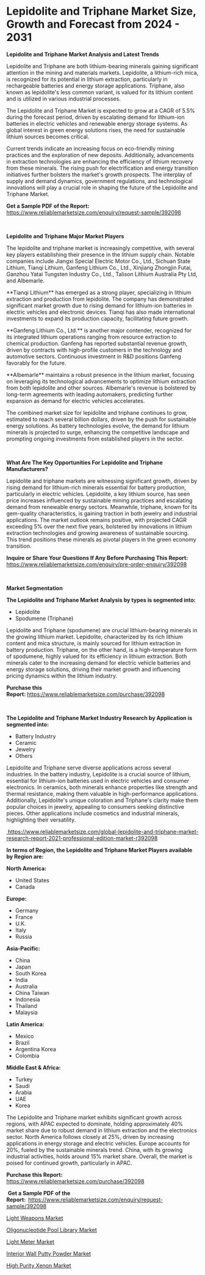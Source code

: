 <p><h1>Lepidolite and Triphane Market Size, Growth and Forecast from 2024 - 2031</h1></p><p><strong>Lepidolite and Triphane Market Analysis and Latest Trends</strong></p>
<p><p>Lepidolite and Triphane are both lithium-bearing minerals gaining significant attention in the mining and materials markets. Lepidolite, a lithium-rich mica, is recognized for its potential in lithium extraction, particularly in rechargeable batteries and energy storage applications. Triphane, also known as lepidolite's less common variant, is valued for its lithium content and is utilized in various industrial processes.</p><p>The Lepidolite and Triphane Market is expected to grow at a CAGR of 5.5% during the forecast period, driven by escalating demand for lithium-ion batteries in electric vehicles and renewable energy storage systems. As global interest in green energy solutions rises, the need for sustainable lithium sources becomes critical.</p><p>Current trends indicate an increasing focus on eco-friendly mining practices and the exploration of new deposits. Additionally, advancements in extraction technologies are enhancing the efficiency of lithium recovery from these minerals. The rising push for electrification and energy transition initiatives further bolsters the market's growth prospects. The interplay of supply and demand dynamics, government regulations, and technological innovations will play a crucial role in shaping the future of the Lepidolite and Triphane Market.</p></p>
<p><strong>Get a Sample PDF of the Report:&nbsp;</strong> <a href="https://www.reliablemarketsize.com/enquiry/request-sample/392098?utm_campaign=1133&utm_medium=2&utm_source=Github&utm_content=ia&utm_term=26102024&utm_id=lepidolite-and-triphane">https://www.reliablemarketsize.com/enquiry/request-sample/392098</a></p>
<p>&nbsp;</p>
<p><strong>Lepidolite and Triphane Major Market Players</strong></p>
<p><p>The lepidolite and triphane market is increasingly competitive, with several key players establishing their presence in the lithium supply chain. Notable companies include Jiangxi Special Electric Motor Co., Ltd., Sichuan State Lithium, Tianqi Lithium, Ganfeng Lithium Co., Ltd., Xinjiang Zhongjin Futai, Ganzhou Yatai Tungsten Industry Co., Ltd., Talison Lithium Australia Pty Ltd, and Albemarle.</p><p>**Tianqi Lithium** has emerged as a strong player, specializing in lithium extraction and production from lepidolite. The company has demonstrated significant market growth due to rising demand for lithium-ion batteries in electric vehicles and electronic devices. Tianqi has also made international investments to expand its production capacity, facilitating future growth.</p><p>**Ganfeng Lithium Co., Ltd.** is another major contender, recognized for its integrated lithium operations ranging from resource extraction to chemical production. Ganfeng has reported substantial revenue growth, driven by contracts with high-profile customers in the technology and automotive sectors. Continuous investment in R&D positions Ganfeng favorably for the future.</p><p>**Albemarle** maintains a robust presence in the lithium market, focusing on leveraging its technological advancements to optimize lithium extraction from both lepidolite and other sources. Albemarle's revenue is bolstered by long-term agreements with leading automakers, predicting further expansion as demand for electric vehicles accelerates.</p><p>The combined market size for lepidolite and triphane continues to grow, estimated to reach several billion dollars, driven by the push for sustainable energy solutions. As battery technologies evolve, the demand for lithium minerals is projected to surge, enhancing the competitive landscape and prompting ongoing investments from established players in the sector.</p></p>
<p>&nbsp;</p>
<p><strong>What Are The Key Opportunities For Lepidolite and Triphane Manufacturers?</strong></p>
<p><p>Lepidolite and triphane markets are witnessing significant growth, driven by rising demand for lithium-rich minerals essential for battery production, particularly in electric vehicles. Lepidolite, a key lithium source, has seen price increases influenced by sustainable mining practices and escalating demand from renewable energy sectors. Meanwhile, triphane, known for its gem-quality characteristics, is gaining traction in both jewelry and industrial applications. The market outlook remains positive, with projected CAGR exceeding 5% over the next five years, bolstered by innovations in lithium extraction technologies and growing awareness of sustainable sourcing. This trend positions these minerals as pivotal players in the green economy transition.</p></p>
<p><strong>Inquire or Share Your Questions If Any Before Purchasing This Report:</strong> <a href="https://www.reliablemarketsize.com/enquiry/pre-order-enquiry/392098?utm_campaign=1133&utm_medium=2&utm_source=Github&utm_content=ia&utm_term=26102024&utm_id=lepidolite-and-triphane">https://www.reliablemarketsize.com/enquiry/pre-order-enquiry/392098</a></p>
<p>&nbsp;</p>
<p><strong>Market Segmentation</strong></p>
<p><strong>The Lepidolite and Triphane Market Analysis by types is segmented into:</strong></p>
<p><ul><li>Lepidolite</li><li>Spodumene (Triphane)</li></ul></p>
<p><p>Lepidolite and Triphane (spodumene) are crucial lithium-bearing minerals in the growing lithium market. Lepidolite, characterized by its rich lithium content and mica structure, is mainly sourced for lithium extraction in battery production. Triphane, on the other hand, is a high-temperature form of spodumene, highly valued for its efficiency in lithium extraction. Both minerals cater to the increasing demand for electric vehicle batteries and energy storage solutions, driving their market growth and influencing pricing dynamics within the lithium industry.</p></p>
<p><strong>Purchase this Report:&nbsp;</strong><a href="https://www.reliablemarketsize.com/purchase/392098?utm_campaign=1133&utm_medium=2&utm_source=Github&utm_content=ia&utm_term=26102024&utm_id=lepidolite-and-triphane">https://www.reliablemarketsize.com/purchase/392098</a></p>
<p>&nbsp;</p>
<p><strong>The Lepidolite and Triphane Market Industry Research by Application is segmented into:</strong></p>
<p><ul><li>Battery Industry</li><li>Ceramic</li><li>Jewelry</li><li>Others</li></ul></p>
<p><p>Lepidolite and Triphane serve diverse applications across several industries. In the battery industry, Lepidolite is a crucial source of lithium, essential for lithium-ion batteries used in electric vehicles and consumer electronics. In ceramics, both minerals enhance properties like strength and thermal resistance, making them valuable in high-performance applications. Additionally, Lepidolite's unique coloration and Triphane's clarity make them popular choices in jewelry, appealing to consumers seeking distinctive pieces. Other applications include cosmetics and industrial minerals, highlighting their versatility.</p></p>
<p><a href="https://www.reliablemarketsize.com/global-lepidolite-and-triphane-market-research-report-2021-professional-edition-market-r392098?utm_campaign=1133&utm_medium=2&utm_source=Github&utm_content=ia&utm_term=26102024&utm_id=lepidolite-and-triphane">&nbsp;https://www.reliablemarketsize.com/global-lepidolite-and-triphane-market-research-report-2021-professional-edition-market-r392098</a></p>
<p><strong>In terms of Region, the Lepidolite and Triphane Market Players available by Region are:</strong></p>
<p>
    <p> <strong> North America: </strong>
        <ul>
            <li>United States</li>
            <li>Canada</li>
        </ul>
        </p> 
    <p> <strong> Europe: </strong>
        <ul>
            <li>Germany</li>
            <li>France</li>
            <li>U.K.</li>
            <li>Italy</li>
            <li>Russia</li>
        </ul>
        </p> 
    <p> <strong> Asia-Pacific: </strong>
        <ul>
            <li>China</li>
            <li>Japan</li>
            <li>South Korea</li>
            <li>India</li>
            <li>Australia</li>
            <li>China Taiwan</li>
            <li>Indonesia</li>
            <li>Thailand</li>
            <li>Malaysia</li>
        </ul>
        </p> 
    <p> <strong> Latin America: </strong>
        <ul>
            <li>Mexico</li>
            <li>Brazil</li>
            <li>Argentina Korea</li>
            <li>Colombia</li>
        </ul>
        </p> 
    <p> <strong> Middle East & Africa: </strong>
        <ul>
            <li>Turkey</li>
            <li>Saudi</li>
            <li>Arabia</li>
            <li>UAE</li>
            <li>Korea</li>
        </ul>
    </p>
    </p>
<p><p>The Lepidolite and Triphane market exhibits significant growth across regions, with APAC expected to dominate, holding approximately 40% market share due to robust demand in lithium extraction and the electronics sector. North America follows closely at 25%, driven by increasing applications in energy storage and electric vehicles. Europe accounts for 20%, fueled by the sustainable minerals trend. China, with its growing industrial activities, holds around 15% market share. Overall, the market is poised for continued growth, particularly in APAC.</p></p>
<p><strong>Purchase this Report: </strong><a href="https://www.reliablemarketsize.com/purchase/392098?utm_campaign=1133&utm_medium=2&utm_source=Github&utm_content=ia&utm_term=26102024&utm_id=lepidolite-and-triphane">https://www.reliablemarketsize.com/purchase/392098</a></p>
<p>&nbsp;<strong>Get a Sample PDF of the Report:&nbsp;&nbsp;</strong><a href="https://www.reliablemarketsize.com/enquiry/request-sample/392098?utm_campaign=1133&utm_medium=2&utm_source=Github&utm_content=ia&utm_term=26102024&utm_id=lepidolite-and-triphane">https://www.reliablemarketsize.com/enquiry/request-sample/392098</a></p>
<p><strong></strong></p>
<p><p><a href="https://issuu.com/reportprime-2/docs/light-weapons-market-size-2030.pptx_96b534cdd5f1e1?utm_campaign=1133&utm_medium=2&utm_source=Github&utm_content=ia&utm_term=26102024&utm_id=lepidolite-and-triphane">Light Weapons Market</a></p><p><a href="https://www.linkedin.com/pulse/analyzing-global-oligonucleotide-pool-library-market-growth-lrqbf?utm_campaign=1133&utm_medium=2&utm_source=Github&utm_content=ia&utm_term=26102024&utm_id=lepidolite-and-triphane">Oligonucleotide Pool Library Market</a></p><p><a href="https://issuu.com/reportprime-2/docs/light-meter-market-size-2030.pptx_6cbe765afac58c?utm_campaign=1133&utm_medium=2&utm_source=Github&utm_content=ia&utm_term=26102024&utm_id=lepidolite-and-triphane">Light Meter Market</a></p><p><a href="https://www.linkedin.com/pulse/insights-interior-wall-putty-powder-market-size-which-expanding-zodvf?utm_campaign=1133&utm_medium=2&utm_source=Github&utm_content=ia&utm_term=26102024&utm_id=lepidolite-and-triphane">Interior Wall Putty Powder Market</a></p><p><a href="https://github.com/lakeishabuahb/Market-Research-Report-List-1/blob/main/high-purity-xenon-market.md?utm_campaign=1133&utm_medium=2&utm_source=Github&utm_content=ia&utm_term=26102024&utm_id=lepidolite-and-triphane">High Purity Xenon Market</a></p></p>